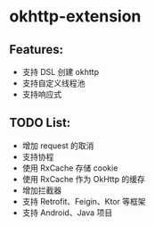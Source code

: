 # okhttp-extension

## Features:

* 支持 DSL 创建 okhttp
* 支持自定义线程池
* 支持响应式

## TODO List:

* 增加 request 的取消
* 支持协程
* 使用 RxCache 存储 cookie
* 使用 RxCache 作为 OkHttp 的缓存
* 增加拦截器
* 支持 Retrofit、Feigin、Ktor 等框架
* 支持 Android、Java 项目
